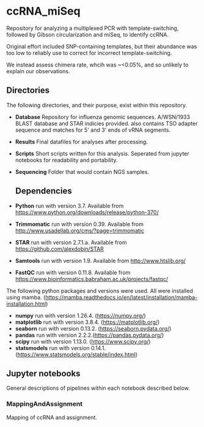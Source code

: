 # ccRNA_miSeq

Repository for analyzing a multiplexed PCR with template-switching, followed by Gibson circularization and miSeq, to identify ccRNA.

Original effort included SNP-containing templates, but their abundance was too low to reliably use to correct for incorrect template-switching.

We instead assess chimera rate, whcih was ~<0.05%, and so unlikely to explain our observations.

## Directories

The following directories, and their purpose, exist within this repository.

- <b>Database</b>       Repository for influenza genomic sequences. A/WSN/1933 BLAST database and STAR indicies provided. also contains TSO adapter sequence and matches for     5' and 3' ends of vRNA segments.
- <b>Results</b>        Final datafiles for analyses after processing.
- <b>Scripts</b>        Short scripts written for this analysis. Seperated from jupyter notebooks for readability and portability.
- <b>Sequencing</b>     Folder that would contain NGS samples.

  ## Dependencies

- <b>Python</b>      run with version 3.7. Available from https://www.python.org/downloads/release/python-370/
- <b>Trimmomatic</b> run with version 0.39. Available from http://www.usadellab.org/cms/?page=trimmomatic
- <b>STAR</b>        run with version 2.7.1.a. Available from https://github.com/alexdobin/STAR
- <b>Samtools</b>    run with version 1.9. Available from http://www.htslib.org/
- <b>FastQC</b>      run with version 0.11.8. Available from https://www.bioinformatics.babraham.ac.uk/projects/fastqc/

The following python packages and versions were used. All were installed using mamba. (https://mamba.readthedocs.io/en/latest/installation/mamba-installation.html)
- <b>numpy</b>       run with version 1.26.4. (https://numpy.org/)
- <b>matplotlib</b>  run with version 3.8.4. (https://matplotlib.org/)
- <b>seaborn</b>     run with version 0.13.2. (https://seaborn.pydata.org/)
- <b>pandas</b>      run with version 2.2.2.(https://pandas.pydata.org/)
- <b>scipy</b>       run with version 1.13.0. (https://www.scipy.org/)
- <b>statsmodels</b> run with version 0.14.1. (https://www.statsmodels.org/stable/index.html)

## Jupyter notebooks

General descriptions of pipelines within each notebook described below.

### MappingAndAssignment

Mapping of ccRNA and assignment.

